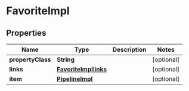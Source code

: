 
# FavoriteImpl

## Properties
Name | Type | Description | Notes
------------ | ------------- | ------------- | -------------
**propertyClass** | **String** |  |  [optional]
**links** | [**FavoriteImpllinks**](FavoriteImpllinks.md) |  |  [optional]
**item** | [**PipelineImpl**](PipelineImpl.md) |  |  [optional]



